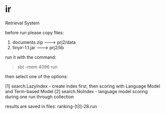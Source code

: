 # ir
Retrieval System

before run please copy files:
1. documents.zip  ---> prj2/data 
2. tinyir-1.1.jar ---> prj2/lib


run it with the command:
> sbt -mem 4096 run

then select one of the options:

[1] search.LazyIndex  - create index first, then scoring with Language Model and Term-based Model
[2] search.NoIndex    - language model scoring during one run through collection
 
results are saved in files: ranking-[t|l]-28.run